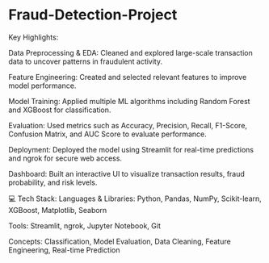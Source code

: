 # Fraud-Detection-Project
Key Highlights:

Data Preprocessing & EDA: Cleaned and explored large-scale transaction data to uncover patterns in fraudulent activity.

Feature Engineering: Created and selected relevant features to improve model performance.

Model Training: Applied multiple ML algorithms including Random Forest and XGBoost for classification.

Evaluation: Used metrics such as Accuracy, Precision, Recall, F1-Score, Confusion Matrix, and AUC Score to evaluate performance.

Deployment: Deployed the model using Streamlit for real-time predictions and ngrok for secure web access.

Dashboard: Built an interactive UI to visualize transaction results, fraud probability, and risk levels.

💻 Tech Stack:
Languages & Libraries: Python, Pandas, NumPy, Scikit-learn, XGBoost, Matplotlib, Seaborn

Tools: Streamlit, ngrok, Jupyter Notebook, Git

Concepts: Classification, Model Evaluation, Data Cleaning, Feature Engineering, Real-time Prediction
